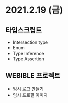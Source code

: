 # 2021.2.19 (금)

## 타입스크립트

- Intersection type
- Enum
- Type Inference
- Type Assertion

## WEBIBLE 프로젝트

- 임시 로고 만들기
- 임시 프로필 이미지
